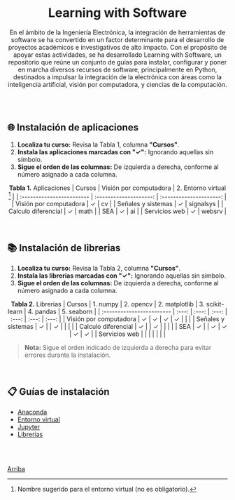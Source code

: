 <a name="top"></a>
<h1 align="center">Learning with Software</h1>
<div  align="center">
  
En el ámbito de la Ingeniería Electrónica, la integración de herramientas de software se ha convertido en un factor determinante para el desarrollo de proyectos académicos e investigativos de alto impacto. Con el propósito de apoyar estas actividades, se ha desarrollado Learning with Software, un repositorio que reúne un conjunto de guías para instalar, configurar y poner en marcha diversos recursos de software, principalmente en Python, destinados a impulsar la integración de la electrónica con áreas como la inteligencia artificial, visión por computadora, y ciencias de la computación.

</div>

<br/><br/>

## 🌐 Instalación de aplicaciones

  1. **Localiza tu curso:** Revisa la Tabla 1, columna **"Cursos"**.  
  2. **Instala las aplicaciones marcadas con "✓":** Ignorando aquellas sin símbolo.
  3. **Sigue el orden de las columnas:** De izquierda a derecha, conforme al número asignado a cada columna.

<div  align="center">
  
**Tabla 1.** Aplicaciones
| Cursos                    | Visión por computadora | 2. Entorno virtual [^1] |
| :------------------------ | :--------------------: | :---------------------: |
| Visión por computadora    | ✓           | cv                      | 
| Señales y sistemas        | ✓           | signalsys               | 
| Calculo diferencial       | ✓           | math                    | 
| SEA                       | ✓           | ai                      | 
| Servicios web             | ✓           | websrv                  |
[^1]: Nombre sugerido para el entorno virtual (no es obligatorio).

</div>

<br/>

## 📚 Instalación de librerias

  1. **Localiza tu curso:** Revisa la Tabla 2, columna **"Cursos"**.  
  2. **Instala las librerias marcadas con "✓":** Ignorando aquellas sin símbolo.
  3. **Sigue el orden de las columnas:** De izquierda a derecha, conforme al número asignado a cada columna.

<div  align="center">

**Tabla 2.** Librerias
| Cursos                    | 1. numpy | 2. opencv | 2. matplotlib | 3. scikit-learn | 4. pandas | 5. seaborn |
| :------------------------ | :---:    | :---:     | :---:         | :---:           | :---:     | :---:      |
| Visión por computadora    | ✓        | ✓        | ✓             | ✓               |           |           |
| Señales y sistemas        | ✓        |          | ✓             |                  |           |           |
| Calculo diferencial       | ✓        |          | ✓             |                  |           |           |
| SEA                       | ✓        |          | ✓             | ✓                | ✓        | ✓         |
| Servicios web             |          |          |                |                  |           |           |

</div>

> **Nota:** Sigue el orden indicado de izquierda a derecha para evitar errores durante la instalación.

<br/>

## 📋 Guías de instalación

- [Anaconda](guides/anaconda/anaconda-install.md)
- [Entorno virtual](guides/anaconda/virtual-environments.md)
- [Jupyter](guides/anaconda/jupyter.md)
- [Librerias](guides/anaconda/libraries.md)

<br/><br/>

[Arriba](#top)
